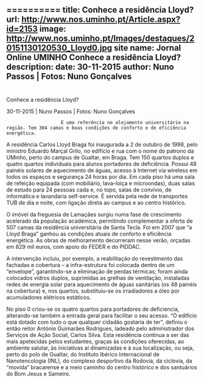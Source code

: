 ==========
 title: Conhece a residência Lloyd?
url: http://www.nos.uminho.pt/Article.aspx?id=2153
image: http://www.nos.uminho.pt/Images/destaques/20151130120530_Lloyd0.jpg
site name: Jornal Online UMINHO Conhece a residência Lloyd?
description: 
date: 30-11-2015
author: Nuno Passos | Fotos: Nuno Gonçalves
 --- 
# 

Conhece a residência Lloyd?

30-11-2015 | Nuno Passos | Fotos: Nuno Gonçalves

                        É uma referência no alojamento universitário na região. Tem 304 camas e boas condições de conforto e de eficiência energética.

A residência Carlos Lloyd Braga foi inaugurada a 2 de outubro de 1998, pelo ministro Eduardo Marçal Grilo, no edifício e rua com o nome do patrono da UMinho, perto do campus de Gualtar, em Braga. Tem 150 quartos duplos e quatro quartos individuais para alunos portadores de deficiência. Possui 48 painéis solares de aquecimento de águas, acesso à Internet via wireless em todos os espaços e segurança 24 horas por dia. Em cada piso há uma sala de refeição equipada (com mobiliário, lava-loiça e microondas), duas salas de estudo para 24 pessoas cada e, no topo, salas de convívio, de informática e lavandaria self-service. É servida pela rede de transportes TUB de dia e noite, com ligação direta ao campus e ao centro histórico.  

O imóvel da freguesia de Lamaçães surgiu numa fase de crescimento acelerado da população académica, permitindo complementar a oferta de 507 camas da residência universitária de Santa Tecla. Foi em 2007 que “a Lloyd Braga” ganhou as condições atuais de conforto e eficiência energética. As obras de melhoramento decorreram nesse verão, orçadas em 829 mil euros, com apoio do FEDER e do PIDDAC.

A intervenção incluiu, por exemplo, a reabilitação do revestimento das fachadas e cobertura – a infra-estrutura foi colocada dentro de um “envelope”, garantindo-se a eliminação de perdas térmicas; foram ainda colocados vidros duplos, suprimidas as grelhas de ventilação, instaladas redes de energia solar para aquecimento de águas sanitárias (os 48 painéis na cobertura) e, nos quartos, substituiu-se os irradiadores a óleo por acumuladores elétricos estáticos.

No piso 0 criou-se os quatro quartos para portadores de deficiencia, alterando-se também a entrada geral para facilitar o seu acesso. “O edifício está dotado com tudo o que qualquer cidadão gostaria de ter”, definiu o então reitor António Guimarães Rodrigues, ladeado pelo administrador dos Serviços de Ação Social, Carlos Silva. Esta residência continua a ser das mais apetecidas pelos estudantes, graças às condições oferecidas, ao ambiente salutar, às iniciativas aí dinamizadas e à sua localização, ou seja, perto do polo de Gualtar, do Instituto Ibérico Internacional de Nanotencologia (INL), do complexo desportivo da Rodovia, da ciclovia, da “movida” bracarense e a meio caminho do centro histórico e dos santuários do Bom Jesus e Sameiro.


